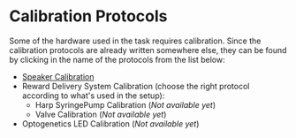 # Calibration Protocols

Some of the hardware used in the task requires calibration. Since the calibration protocols are already written somewhere else, they can be found by clicking in the name of the protocols from the list below:
- [Speaker Calibration](https://fchampalimaud.github.io/cdc-speaker-calibration/)
- Reward Delivery System Calibration (choose the right protocol according to what's used in the setup):
    - Harp SyringePump Calibration (_Not available yet_)
    - Valve Calibration (_Not available yet_)
- Optogenetics LED Calibration (_Not available yet_)
